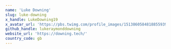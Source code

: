 ```yaml
---
name: 'Luke Downing'
slug: luke-downing
x_handle: LukeDowning19
x_avatar_url: 'https://pbs.twimg.com/profile_images/1513860584818855939/TX3YEICR_200x200.jpg'
github_handle: lukeraymonddowning
website_url: 'https://downing.tech/'
country_code: gb
---
```

